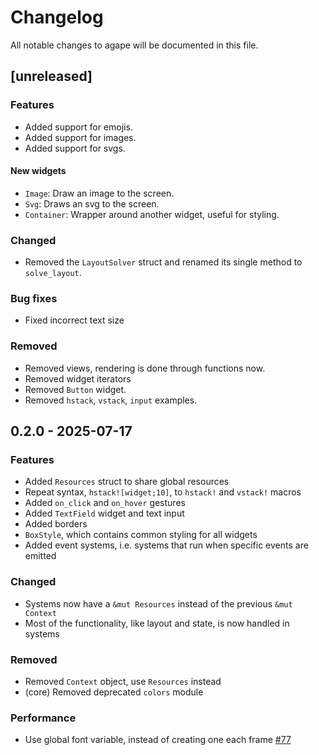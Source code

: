 # Changelog

All notable changes to agape will be documented in this file.

## [unreleased]

### Features

- Added support for emojis.
- Added support for images.
- Added support for svgs.

#### New widgets

- `Image`: Draw an image to the screen.
- `Svg`: Draws an svg to the screen.
- `Container`: Wrapper around another widget, useful for styling.

### Changed

- Removed the `LayoutSolver` struct and renamed its single method to `solve_layout`.

### Bug fixes

- Fixed incorrect text size

### Removed

- Removed views, rendering is done through functions now.
- Removed widget iterators
- Removed `Button` widget.
- Removed `hstack`, `vstack`, `input` examples.

## 0.2.0 - 2025-07-17

### Features

- Added `Resources` struct to share global resources
- Repeat syntax, `hstack![widget;10]`, to `hstack!` and `vstack!` macros
- Added `on_click` and `on_hover` gestures
- Added `TextField` widget and text input
- Added borders
- `BoxStyle`, which contains common styling for all widgets
- Added event systems, i.e. systems that run when specific events are emitted

### Changed

- Systems now have a `&mut Resources` instead of the previous `&mut Context`
- Most of the functionality, like layout and state, is now handled in systems

### Removed

- Removed `Context` object, use `Resources` instead
- (core) Removed deprecated `colors` module

### Performance

- Use global font variable, instead of creating one each frame [#77](https://github.com/snubwoody/agape-rs/pull/77)
